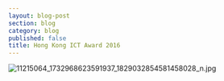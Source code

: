 ```yaml
---
layout: blog-post
section: blog
category: blog
published: false
title: Hong Kong ICT Award 2016
---
```

![11215064_1732968623591937_1829032854581458028_n.jpg]({{site.baseurl}}/media/11215064_1732968623591937_1829032854581458028_n.jpg)


